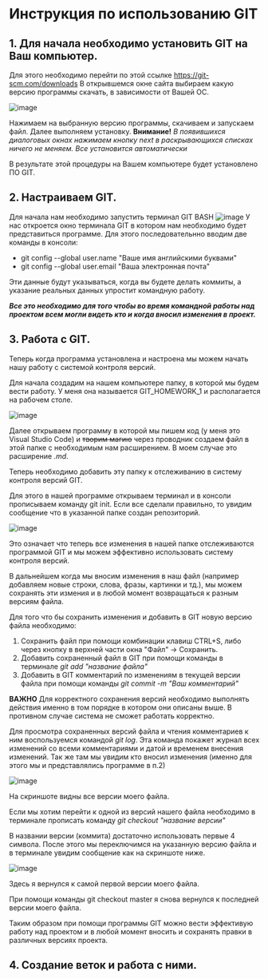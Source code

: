 
# Инструкция по использованию GIT
## 1. Для начала необходимо установить GIT на Ваш компьютер.
Для этого необходимо перейти по этой ссылке https://git-scm.com/downloads
В открывшемся окне сайта выбираем какую версию программы скачать, в зависимости от Вашей ОС.

![image](Download_GIT.png)

Нажимаем на выбранную версию программы, скачиваем и запускаем файл.
Далее выполняем установку. **Внимание!** *В появившихся диалоговых окнах нажимаем кнопку next в раскрывающихся списках ничего не меняем. Все установится автоматически*

В результате этой процедуры на Вашем компьютере будет установлено ПО GIT.

## 2. Настраиваем GIT.

Для начала нам необходимо запустить терминал GIT BASH ![image](Icon_GIT_BASH.png)
У нас откроется окно терминала GIT в котором нам необходимо будет представиться программе. Для этого последовательнно вводим две команды в консоли:

* git config --global user.name "Ваше имя английскими буквами"
* git config --global user.email "Ваша электронная почта"

Эти данные будут указываться, когда вы будете делать коммиты, а указание реальных данных упростит командную работу.

***Все это необходимо для того чтобы во время командной работы над проектом всем могли видеть кто и когда вносил изменения в проект.***

## 3. Работа с GIT.
Теперь когда программа установлена и настроена мы можем начать нашу работу с системой контроля версий. 

Для начала создадим на нашем компьютере папку, в которой мы будем вести работу. У меня она называется GIT_HOMEWORK_1 и располагается на рабочем столе.

![image](Desktop_folder.png)

Далее открываем программу в которой мы пишем код (у меня это Visual Studio Code) и ~~творим магию~~ через проводник создаем файл в этой папке с необходимым нам расширением. В моем случае это расширение *.md*.

Теперь необходимо добавить эту папку к отслеживанию в систему контроля версий GIT.

Для этого в нашей программе открываем терминал и в консоли прописываем команду git init. Если все сделали правильно, то увидим сообщение что в указанной папке создан репозиторий.

![image](git_init.png)

Это означает что теперь все изменения в нашей папке отслеживаются программой GIT и мы можем эффективно использовать систему контроля версий.

В дальнейшем когда мы вносим изменения в наш файл (например добавляем новые строки, слова, фразы, картинки и тд.), мы можем сохранять эти измения и в любой момент возвращаться к разным версиям файла.

Для того что бы сохранить изменения и добавить в GIT новую версию файла необходимо:

1. Сохранить файл при помощи комбинации клавиш CTRL+S, либо через кнопку в верхней части окна "Файл" -> Сохранить.
2. Добавить сохраненный файл в GIT при помощи команды в терминале *git add "название файла"*
3. Добавить в GIT комментарий по изменениям в текущей версии файла при помощи команды *git commit -m "Ваш комментарий"*

**ВАЖНО** Для корректного сохранения версий необходимо выполнять действия именно в том порядке в котором они описаны выше. В противном случае система не сможет работать корректно.

Для просмотра сохраненных версий файла и чтения комментариев к ним воспользуемся командой *git log*. Эта команда покажет журнал всех изменений со всеми комментариями и датой и временем внесения изменений. Так же там мы увидим кто вносил изменения (именно для этого мы и представлялись программе в п.2)

![image](git_log.png)

На скриншоте видны  все версии моего файла.

Если мы хотим перейти к одной из версий нашего файла необходимо в терминале прописать команду *git checkout "название версии"*

В названии версии (коммита) достаточно использовать первые 4 символа. После этого мы переключимся на указанную версию файла и в терминале увидим сообщение как на скриншоте ниже.

![image](Checkout.png)

Здесь я вернулся к самой первой версии моего файла.

При помощи команды git checkout master я снова вернулся к последней версии моего файла.

Таким образом при помощи программы GIT можно вести эффективую работу над проектом и в любой момент вносить и сохранять правки в различных версиях проекта.

## 4. Создание веток и работа с ними.

